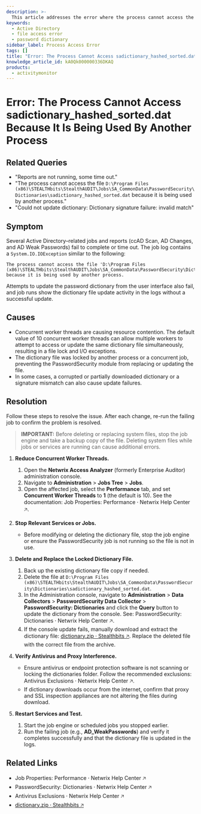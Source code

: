 ```yaml
---
description: >-
  This article addresses the error where the process cannot access the file `sadictionary_hashed_sorted.dat` due to it being used by another process, detailing symptoms, causes, and resolutions.
keywords:
  - Active Directory
  - file access error
  - password dictionary
sidebar_label: Process Access Error
tags: []
title: "Error: The Process Cannot Access sadictionary_hashed_sorted.dat Because It Is Being Used By Another Process"
knowledge_article_id: kA0Qk000000336DKAQ
products:
  - activitymonitor
---
```


# Error: The Process Cannot Access sadictionary_hashed_sorted.dat Because It Is Being Used By Another Process

## Related Queries

- "Reports are not running, some time out."
- "The process cannot access the file `D:\Program Files (x86)\STEALTHbits\StealthAUDIT\Jobs\SA_CommonData\PasswordSecurity\Dictionaries\sadictionary_hashed_sorted.dat` because it is being used by another process."
- "Could not update dictionary: Dictionary signature failure: invalid match"

## Symptom

Several Active Directory–related jobs and reports (ccAD Scan, AD Changes, and AD Weak Passwords) fail to complete or time out. The job log contains a `System.IO.IOException` similar to the following:

```
The process cannot access the file 'D:\Program Files (x86)\STEALTHbits\StealthAUDIT\Jobs\SA_CommonData\PasswordSecurity\Dictionaries\sadictionary_hashed_sorted.dat' because it is being used by another process.
```

Attempts to update the password dictionary from the user interface also fail, and job runs show the dictionary file update activity in the logs without a successful update.

## Causes

- Concurrent worker threads are causing resource contention. The default value of 10 concurrent worker threads can allow multiple workers to attempt to access or update the same dictionary file simultaneously, resulting in a file lock and I/O exceptions.
- The dictionary file was locked by another process or a concurrent job, preventing the PasswordSecurity module from replacing or updating the file.
- In some cases, a corrupted or partially downloaded dictionary or a signature mismatch can also cause update failures.

## Resolution

Follow these steps to resolve the issue. After each change, re-run the failing job to confirm the problem is resolved.

> **IMPORTANT:** Before deleting or replacing system files, stop the job engine and take a backup copy of the file. Deleting system files while jobs or services are running can cause additional errors.

1. **Reduce Concurrent Worker Threads.**
   1. Open the **Netwrix Access Analyzer** (formerly Enterprise Auditor) administration console.
   2. Navigate to **Administration** > **Jobs Tree** > **Jobs**.
   3. Open the affected job, select the **Performance** tab, and set **Concurrent Worker Threads** to **1** (the default is 10). See the documentation: Job Properties: Performance ⸱ Netwrix Help Center 🡥.
   
2. **Stop Relevant Services or Jobs.**
   - Before modifying or deleting the dictionary file, stop the job engine or ensure the PasswordSecurity job is not running so the file is not in use.

3. **Delete and Replace the Locked Dictionary File.**
   1. Back up the existing dictionary file copy if needed.
   2. Delete the file at `D:\Program Files (x86)\STEALTHbits\StealthAUDIT\Jobs\SA_CommonData\PasswordSecurity\Dictionaries\sadictionary_hashed_sorted.dat`.
   3. In the Administration console, navigate to **Administration** > **Data Collectors** > **PasswordSecurity Data Collector** > **PasswordSecurity: Dictionaries** and click the **Query** button to update the dictionary from the console. See: PasswordSecurity: Dictionaries ⸱ Netwrix Help Center 🡥.
   4. If the console update fails, manually download and extract the dictionary file: [dictionary.zip ⸱ Stealthbits 🡥](https://downloads.stealthbits.com/access/files/Passwords/dictionary.zip). Replace the deleted file with the correct file from the archive.

4. **Verify Antivirus and Proxy Interference.**
   - Ensure antivirus or endpoint protection software is not scanning or locking the dictionaries folder. Follow the recommended exclusions: Antivirus Exclusions ⸱ Netwrix Help Center 🡥.
   - If dictionary downloads occur from the internet, confirm that proxy and SSL inspection appliances are not altering the files during download.

5. **Restart Services and Test.**
   1. Start the job engine or scheduled jobs you stopped earlier.
   2. Run the failing job (e.g., **AD_WeakPasswords**) and verify it completes successfully and that the dictionary file is updated in the logs.

## Related Links

- Job Properties: Performance ⸱ Netwrix Help Center 🡥
- PasswordSecurity: Dictionaries ⸱ Netwrix Help Center 🡥
- Antivirus Exclusions ⸱ Netwrix Help Center 🡥
- [dictionary.zip ⸱ Stealthbits 🡥](https://downloads.stealthbits.com/access/files/Passwords/dictionary.zip)
